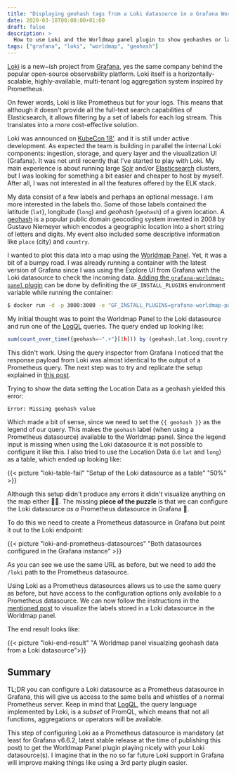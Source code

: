 ```yaml
---
title: "Displaying geohash tags from a Loki datasource in a Grafana Worldmap Panel"
date: 2020-03-18T00:00:00+01:00
draft: false
description: >
  How to use Loki and the Worldmap panel plugin to show geohashes or latitude/longitude pairs in a map.
tags: ["grafana", "loki", "worldmap", "geohash"]
---
```


[Loki](https://grafana.com/oss/loki/) is a new~ish project from [Grafana](https://grafana.com), yes
the same company behind the popular open-source observability platform. Loki itself is a
horizontally-scalable, highly-available, multi-tenant log aggregation system inspired by Prometheus.

On fewer words, Loki is like Prometheus but for your logs. This means that although it doesn't
provide all the full-text search capabilities of Elasticsearch, it allows filtering by a set of
labels for each log stream. This translates into a more cost-effective solution.

Loki was announced on [KubeCon
18'](https://kccna18.sched.com/event/GrXC/on-the-oss-path-to-full-observability-with-grafana-david-kaltschmidt-grafana-labs).
and it is still under active development. As expected the team is building in parallel the internal Loki
components: ingestion, storage, and query layer and the visualization UI (Grafana). It was not until recently that I've started to play with Loki. My main experience is about
running large [Solr](https://lucene.apache.org/solr/) and/or
[Elasticsearch](https://www.elastic.co/de/elasticsearch) clusters, but I was looking for something
a bit easier and cheaper to host by myself. After all, I was not interested in all
the features offered by the ELK stack.

My data consist of a few labels and perhaps an optional message. I am more interested in the labels
tho. Some of those labels contained the latitude (`lat`), longitude (`long`) and _geohash_
(`geohash`) of a given location. A [geohash](https://en.wikipedia.org/wiki/Geohash) is a popular
public domain geocoding system invented in 2008 by Gustavo Niemeyer which encodes a geographic
location into a short string of letters and digits. My event also included some descriptive
information like `place` (city) and `country`.

I wanted to plot this data into a map using the [Worldmap
Panel](https://grafana.com/grafana/plugins/grafana-worldmap-panel/installation). Yet, it was a bit of
a bumpy road. I was already running a container with the latest version of Grafana since I was using
the Explore UI from Grafana with the Loki datasource to check the incoming data. [Adding the
`grafana-worldmap-panel` plugin](https://grafana.com/docs/grafana/latest/installation/docker/#install-plugins-in-the-docker-container) can be done by definiting the `GF_INSTALL_PLUGINS` environment
variable while running the container:

```bash
$ docker run -d -p 3000:3000 -e "GF_INSTALL_PLUGINS=grafana-worldmap-panel" grafana/grafana
```

My initial thought was to point the Worldmap Panel to the Loki datasource and run one of the
[LogQL](https://github.com/grafana/loki/blob/master/docs/logql.md) queries. The query
ended up looking like:

```js
sum(count_over_time({geohash=~".+"}[1h])) by (geohash,lat,long,country,place)
```

This didn't work. Using the query inspector from Grafana I noticed that the response payload
from Loki was almost identical to the output of a Prometheus query. The next step was
to try and replicate the setup explained in [this
post](https://www.robustperception.io/using-geohashes-with-the-worldmap-panel-and-prometheus).

Trying to show the data setting the Location Data as a geohash yielded this error:

```
Error: Missing geohash value
```

Which made a bit of sense, since we need to set the `{{ geohash }}` as the legend of our query. This
makes the `geohash` label (when using a Prometheus datasource) available to the Worldmap panel. Since
the legend input is missing when using the Loki datasource it is not possible to configure it like this.
I also tried to use the Location Data (i.e `lat` and `long`) as a table, which ended up looking
like:

{{< picture "loki-table-fail" "Setup of the Loki datasource as a table" "50%" >}}

Although this setup didn't produce any errors it didn't visualize anything on the map either 🤷‍♂️.
The missing **piece of the puzzle** is that we can configure the Loki datasource _*as a*_ Prometheus
datasource in Grafana 🤯.

To do this we need to create a Prometheus datasource in Grafana but point it out to the Loki
endpoint:

{{< picture "loki-and-prometheus-datasources" "Both datasources configured in the Grafana instance" >}}

As you can see we use the same URL as before, but we need to add the `/loki` path to the Prometheus
datasource.

Using Loki as a Prometheus datasources allows us to use the same query as before, but have
access to the configuration options only available to a Prometheus datasource. We can now follow the
instructions in the [mentioned
post](https://www.robustperception.io/using-geohashes-with-the-worldmap-panel-and-prometheus) to
visualize the labels stored in a Loki datasource in the Worldmap panel.

The end result looks like:

{{< picture "loki-end-result" "A Worldmap panel visualzing geohash data from a Loki datasource">}}

## Summary

TL;DR you can configure a Loki datasource as a Prometheus datasource in Grafana, this will give us
access to the same bells and whistles of a normal Prometheus server. Keep in mind that
[LogQL](https://github.com/grafana/loki/blob/master/docs/logql.md), the query language implemented by
Loki, is a _subset_ of PromQL, which means that not all functions, aggregations or operators will be
available.

This step of configuring Loki as a Prometheus datasource is mandatory (at least for Grafana v6.6.2,
latest stable release at the time of publishing this post) to get the Worldmap Panel plugin playing
nicely with your Loki datasource(s). I imagine that in the no so far future Loki support in Grafana
will improve making things like using a 3rd party plugin easier.
